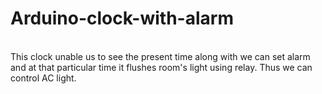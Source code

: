 # Arduino-clock-with-alarm
<br>
This clock unable us to see the present time along with we can set alarm and at that particular time it flushes room's light using relay. Thus we can control AC light.
